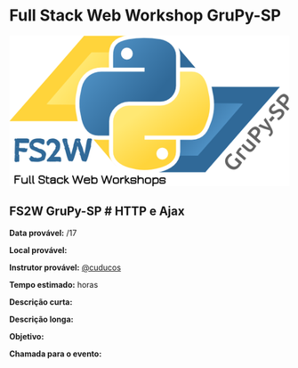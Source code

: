 # Full Stack Web Workshop GruPy-SP

![fs2w](img/fs2w.png)

## FS2W GruPy-SP # HTTP e Ajax


**Data provável:** /17

**Local provável:** 

**Instrutor provável:** [@cuducos](github.com/cuducos)

**Tempo estimado:**  horas

**Descrição curta:**


**Descrição longa:**


**Objetivo:**



**Chamada para o evento:**


